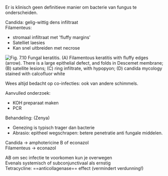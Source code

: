 Er is klinisch geen definitieve manier om bacterie van fungus te onderscheiden.
 
Candida: gelig-wittig dens infiltraat  
Filamenteus:

- stromaal infiltraat met 'fluffy margins'
- Satelliet laesies
- Kan snel uitbreiden met necrose

![Fig. 7.10 Fungal keratitis. (A) Filamentous keratitis with fluffy edges (arrow). There is a large epithelial defect, and folds in Descemet membrane; (B) satellite lesions; (C) ring infiltrate, with hypopyon; (D) candida mycology stained with calcofluor white ](Exported%20image%2020241130080522-0.png)  

Wees altijd bedacht op co-infecties: ook van andere schimmels.
 
Aanvulled onderzoek:

- KOH preparaat maken
- PCR
 
Behandeling: (Zenya)

- Genezing is typisch trager dan bacterie
- Abrasio: epitheel wegschrapen: betere penetratie anti fungale middelen.

Candida -> amphotericine B of econazol  
Filamenteus -> econazol
 
AB om sec infectie te voorkomen kun je overwegen  
Evenals systemisch of subconjunctivaal als ernstig  
Tetracycline: ==anticollagenase== effect (vermindert verdunning!)